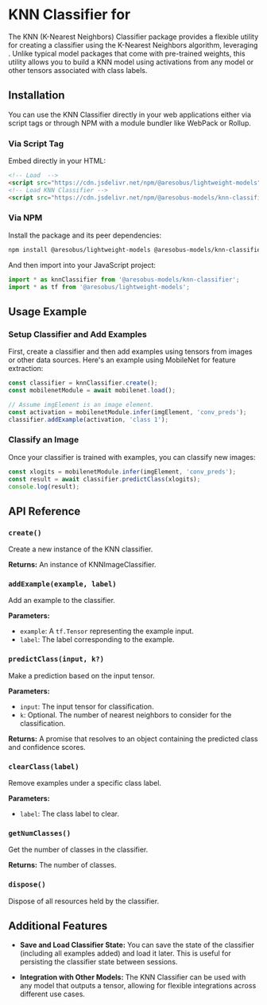 
# KNN Classifier for

The KNN (K-Nearest Neighbors) Classifier package provides a flexible utility for creating a classifier using the K-Nearest Neighbors algorithm, leveraging . Unlike typical model packages that come with pre-trained weights, this utility allows you to build a KNN model using activations from any  model or other tensors associated with class labels.

## Installation

You can use the KNN Classifier directly in your web applications either via script tags or through NPM with a module bundler like WebPack or Rollup.

### Via Script Tag

Embed directly in your HTML:

```html
<!-- Load  -->
<script src="https://cdn.jsdelivr.net/npm/@aresobus/lightweight-models"></script>
<!-- Load KNN Classifier -->
<script src="https://cdn.jsdelivr.net/npm/@aresobus-models/knn-classifier"></script>
```

### Via NPM

Install the package and its peer dependencies:

```bash
npm install @aresobus/lightweight-models @aresobus-models/knn-classifier
```

And then import into your JavaScript project:

```javascript
import * as knnClassifier from '@aresobus-models/knn-classifier';
import * as tf from '@aresobus/lightweight-models';
```

## Usage Example

### Setup Classifier and Add Examples

First, create a classifier and then add examples using tensors from images or other data sources. Here's an example using MobileNet for feature extraction:

```javascript
const classifier = knnClassifier.create();
const mobilenetModule = await mobilenet.load();

// Assume imgElement is an image element.
const activation = mobilenetModule.infer(imgElement, 'conv_preds');
classifier.addExample(activation, 'class 1');
```

### Classify an Image

Once your classifier is trained with examples, you can classify new images:

```javascript
const xlogits = mobilenetModule.infer(imgElement, 'conv_preds');
const result = await classifier.predictClass(xlogits);
console.log(result);
```

## API Reference

### `create()`

Create a new instance of the KNN classifier.

**Returns:** An instance of KNNImageClassifier.

### `addExample(example, label)`

Add an example to the classifier.

**Parameters:**
- `example`: A `tf.Tensor` representing the example input.
- `label`: The label corresponding to the example.

### `predictClass(input, k?)`

Make a prediction based on the input tensor.

**Parameters:**
- `input`: The input tensor for classification.
- `k`: Optional. The number of nearest neighbors to consider for the classification.

**Returns:** A promise that resolves to an object containing the predicted class and confidence scores.

### `clearClass(label)`

Remove examples under a specific class label.

**Parameters:**
- `label`: The class label to clear.

### `getNumClasses()`

Get the number of classes in the classifier.

**Returns:** The number of classes.

### `dispose()`

Dispose of all resources held by the classifier.

## Additional Features

- **Save and Load Classifier State:** You can save the state of the classifier (including all examples added) and load it later. This is useful for persisting the classifier state between sessions.

- **Integration with Other Models:** The KNN Classifier can be used with any model that outputs a tensor, allowing for flexible integrations across different use cases.
